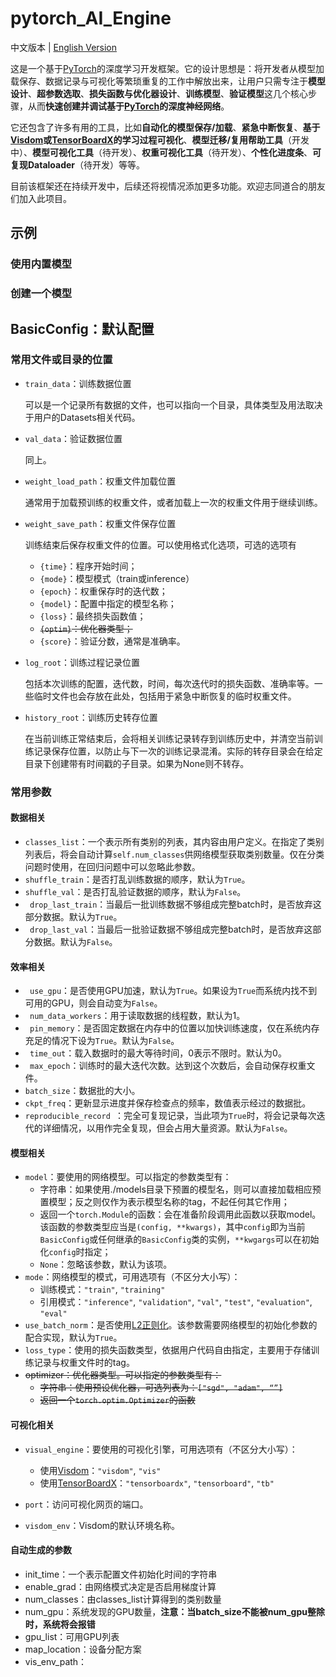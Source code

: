 # pytorch_AI_Engine

中文版本 | [English Version](README_en-US.py)

这是一个基于[PyTorch](https://pytorch.org)的深度学习开发框架。它的设计思想是：将开发者从模型加载保存、数据记录与可视化等繁琐重复的工作中解放出来，让用户只需专注于**模型设计**、**超参数选取**、**损失函数与优化器设计**、**训练模型**、**验证模型**这几个核心步骤，从而**快速创建并调试基于[PyTorch](https://pytorch.org)的深度神经网络**。

它还包含了许多有用的工具，比如**自动化的模型保存/加载**、**紧急中断恢复**、**基于[Visdom](https://github.com/facebookresearch/visdom)或[TensorBoardX](https://github.com/lanpa/tensorboardX)的学习过程可视化**、**模型迁移/复用帮助工具**（开发中）、**模型可视化工具**（待开发）、**权重可视化工具**（待开发）、**个性化进度条**、**可复现Dataloader**（待开发）等等。

目前该框架还在持续开发中，后续还将视情况添加更多功能。欢迎志同道合的朋友们加入此项目。



## 示例



### 使用内置模型

### 创建一个模型





## BasicConfig：默认配置

### 常用文件或目录的位置

* ```train_data```：训练数据位置

  可以是一个记录所有数据的文件，也可以指向一个目录，具体类型及用法取决于用户的Datasets相关代码。

* ```val_data```：验证数据位置

  同上。

* ```weight_load_path```：权重文件加载位置

  通常用于加载预训练的权重文件，或者加载上一次的权重文件用于继续训练。

* ```weight_save_path```：权重文件保存位置

  训练结束后保存权重文件的位置。可以使用格式化选项，可选的选项有
  * ```{time}```：程序开始时间；
  * ```{mode}```：模型模式（train或inference）
  * ```{epoch}```：权重保存时的迭代数；
  * ```{model}```：配置中指定的模型名称；
  * ```{loss}```：最终损失函数值；
  * ~~```{optim}```：优化器类型；~~
  * ```{score}```：验证分数，通常是准确率。

* ```log_root```：训练过程记录位置

  包括本次训练的配置，迭代数，时间，每次迭代时的损失函数、准确率等。一些临时文件也会存放在此处，包括用于紧急中断恢复的临时权重文件。
  
* ```history_root```：训练历史转存位置

  在当前训练正常结束后，会将相关训练记录转存到训练历史中，并清空当前训练记录保存位置，以防止与下一次的训练记录混淆。实际的转存目录会在给定目录下创建带有时间戳的子目录。如果为None则不转存。

### 常用参数

#### 数据相关

* ```classes_list```：一个表示所有类别的列表，其内容由用户定义。在指定了类别列表后，将会自动计算```self.num_classes```供网络模型获取类别数量。仅在分类问题时使用，在回归问题中可以忽略此参数。
* ```shuffle_train```：是否打乱训练数据的顺序，默认为```True```。
* ```shuffle_val```：是否打乱验证数据的顺序，默认为```False```。
* ``` drop_last_train```：当最后一批训练数据不够组成完整batch时，是否放弃这部分数据。默认为```True```。
* ``` drop_last_val```：当最后一批验证数据不够组成完整batch时，是否放弃这部分数据。默认为```False```。

#### 效率相关

* ``` use_gpu```：是否使用GPU加速，默认为```True```。如果设为```True```而系统内找不到可用的GPU，则会自动变为```False```。
* ``` num_data_workers```：用于读取数据的线程数，默认为1。
* ``` pin_memory```：是否固定数据在内存中的位置以加快训练速度，仅在系统内存充足的情况下设为```True```。默认为```False```。
* ``` time_out```：载入数据时的最大等待时间，0表示不限时。默认为0。
* ``` max_epoch```：训练时的最大迭代次数。达到这个次数后，会自动保存权重文件。
* ```batch_size```：数据批的大小。
* ```ckpt_freq```：更新显示进度并保存检查点的频率，数值表示经过的数据批。
* ```reproducible_record ```：完全可复现记录，当此项为```True```时，将会记录每次迭代的详细情况，以用作完全复现，但会占用大量资源。默认为```False```。

#### 模型相关

* ```model```：要使用的网络模型。可以指定的参数类型有：
  * 字符串：如果使用./models目录下预置的模型名，则可以直接加载相应预置模型；反之则仅作为表示模型名称的tag，不起任何其它作用；
  * 返回一个```torch.Module```的函数：会在准备阶段调用此函数以获取model。该函数的参数类型应当是```(config, **kwargs)```，其中```config```即为当前```BasicConfig```或任何继承的```BasicConfig```类的实例，```**kwgargs```可以在初始化```config```时指定；
  * ```None```：忽略该参数，默认为该项。
* ```mode```：网络模型的模式，可用选项有（不区分大小写）：
  * 训练模式：```"train"```, ```"training"```
  * 引用模式：```"inference"```, ```"validation"```, ```"val"```, ```"test"```, ```"evaluation"```, ```"eval"```
* ``use_batch_norm``：是否使用[L2正则化](https://pytorch.org/docs/stable/nn.html#batchnorm2d)。该参数需要网络模型的初始化参数的配合实现，默认为```True```。
* ``loss_type``：使用的损失函数类型，依据用户代码自由指定，主要用于存储训练记录与权重文件时的tag。
* ~~optimizer：优化器类型。可以指定的参数类型有：~~
  * ~~字符串：使用预设优化器，可选列表为：```["sgd", "adam", “”]```~~
  * ~~返回一个```torch.optim.Optimizer```的函数~~

#### 可视化相关

* ``visual_engine``：要使用的可视化引擎，可用选项有（不区分大小写）：
  * 使用[Visdom](https://github.com/facebookresearch/visdom)：```"visdom"```, ```"vis"```
  * 使用[TensorBoardX](https://github.com/lanpa/tensorboardX)：```"tensorboardx"```, ``"tensorboard"``, ``"tb"``

* ``port``：访问可视化网页的端口。
* ```visdom_env```：Visdom的默认环境名称。

#### 自动生成的参数

* init_time：一个表示配置文件初始化时间的字符串
* enable_grad：由网络模式决定是否启用梯度计算
* num_classes：由classes_list计算得到的类别数量
* num_gpu：系统发现的GPU数量，**注意：当batch_size不能被num_gpu整除时，系统将会报错**
* gpu_list：可用GPU列表
* map_location：设备分配方案
* vis_env_path：